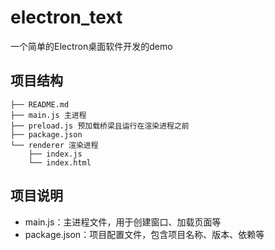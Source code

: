 # electron_text
一个简单的Electron桌面软件开发的demo

## 项目结构
```
├── README.md
├── main.js 主进程
├── preload.js 预加载桥梁且运行在渲染进程之前
├── package.json
└── renderer 渲染进程  
    ├── index.js
    └── index.html
```

## 项目说明
- main.js：主进程文件，用于创建窗口、加载页面等
- package.json：项目配置文件，包含项目名称、版本、依赖等

